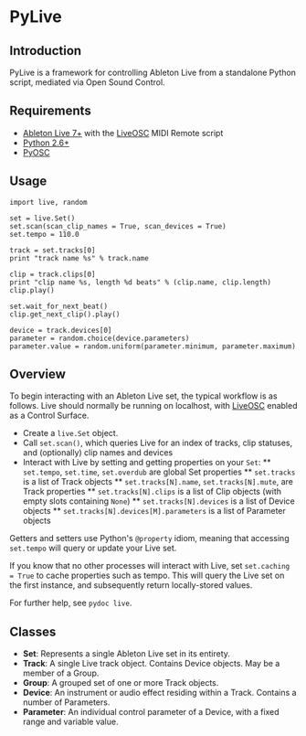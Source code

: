 # PyLive

## Introduction

PyLive is a framework for controlling Ableton Live from a standalone Python script, mediated via Open Sound Control.

## Requirements

* [Ableton Live 7+](http://www.ableton.com/live) with the [LiveOSC](http://livecontrol.q3f.org/ableton-liveapi/liveosc/) MIDI Remote script
* [Python 2.6+](http://www.python.org)
* [PyOSC](https://trac.v2.nl/wiki/pyOSC)

## Usage

	import live, random

	set = live.Set()
	set.scan(scan_clip_names = True, scan_devices = True)
	set.tempo = 110.0

	track = set.tracks[0]
	print "track name %s" % track.name

	clip = track.clips[0]
	print "clip name %s, length %d beats" % (clip.name, clip.length)
	clip.play()

	set.wait_for_next_beat()
	clip.get_next_clip().play()

	device = track.devices[0]
	parameter = random.choice(device.parameters)
	parameter.value = random.uniform(parameter.minimum, parameter.maximum)

## Overview

To begin interacting with an Ableton Live set, the typical workflow is as follows. Live should normally be running on localhost, with [LiveOSC](http://livecontrol.q3f.org/ableton-liveapi/liveosc/) enabled as a Control Surface.

* Create a `live.Set` object.
* Call `set.scan()`, which queries Live for an index of tracks, clip statuses, and (optionally) clip names and devices
* Interact with Live by setting and getting properties on your `Set`:
** `set.tempo`, `set.time`, `set.overdub` are global Set properties
** `set.tracks` is a list of Track objects
** `set.tracks[N].name`, `set.tracks[N].mute`, are Track properties
** `set.tracks[N].clips` is a list of Clip objects (with empty slots containing `None`)
** `set.tracks[N].devices` is a list of Device objects
** `set.tracks[N].devices[M].parameters` is a list of Parameter objects

Getters and setters use Python's `@property` idiom, meaning that accessing `set.tempo` will query or update your Live set.

If you know that no other processes will interact with Live, set `set.caching = True` to cache properties such as tempo. This will query the Live set on the first instance, and subsequently return locally-stored values.

For further help, see `pydoc live`.

## Classes

* **Set**: Represents a single Ableton Live set in its entirety. 
* **Track**: A single Live track object. Contains Device objects. May be a member of a Group.
* **Group**: A grouped set of one or more Track objects.
* **Device**: An instrument or audio effect residing within a Track. Contains a number of Parameters.
* **Parameter**: An individual control parameter of a Device, with a fixed range and variable value.

